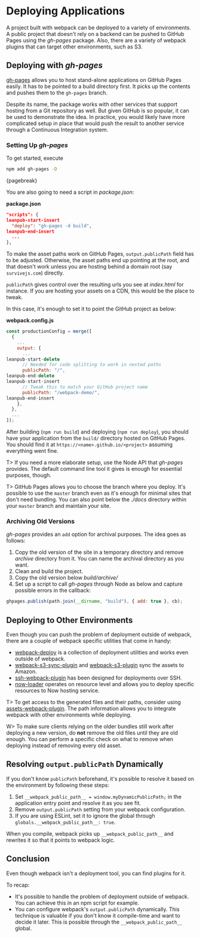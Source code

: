 # Deploying Applications

A project built with webpack can be deployed to a variety of environments. A public project that doesn't rely on a backend can be pushed to GitHub Pages using the _gh-pages_ package. Also, there are a variety of webpack plugins that can target other environments, such as S3.

## Deploying with _gh-pages_

[gh-pages](https://www.npmjs.com/package/gh-pages) allows you to host stand-alone applications on GitHub Pages easily. It has to be pointed to a build directory first. It picks up the contents and pushes them to the `gh-pages` branch.

Despite its name, the package works with other services that support hosting from a Git repository as well. But given GitHub is so popular, it can be used to demonstrate the idea. In practice, you would likely have more complicated setup in place that would push the result to another service through a Continuous Integration system.

### Setting Up _gh-pages_

To get started, execute

```bash
npm add gh-pages -D
```

{pagebreak}

You are also going to need a script in _package.json_:

**package.json**

```json
"scripts": {
leanpub-start-insert
  "deploy": "gh-pages -d build",
leanpub-end-insert
  ...
},
```

To make the asset paths work on GitHub Pages, `output.publicPath` field has to be adjusted. Otherwise, the asset paths end up pointing at the root, and that doesn't work unless you are hosting behind a domain root (say `survivejs.com`) directly.

`publicPath` gives control over the resulting urls you see at _index.html_ for instance. If you are hosting your assets on a CDN, this would be the place to tweak.

In this case, it's enough to set it to point the GitHub project as below:

**webpack.config.js**

```javascript
const productionConfig = merge([
  {
    ...
    output: {
      ...
leanpub-start-delete
      // Needed for code splitting to work in nested paths
      publicPath: "/",
leanpub-end-delete
leanpub-start-insert
      // Tweak this to match your GitHub project name
      publicPath: "/webpack-demo/",
leanpub-end-insert
    },
  },
  ...
]);
```

After building (`npm run build`) and deploying (`npm run deploy`), you should have your application from the `build/` directory hosted on GitHub Pages. You should find it at `https://<name>.github.io/<project>` assuming everything went fine.

T> If you need a more elaborate setup, use the Node API that _gh-pages_ provides. The default command line tool it gives is enough for essential purposes, though.

T> GitHub Pages allows you to choose the branch where you deploy. It's possible to use the `master` branch even as it's enough for minimal sites that don't need bundling. You can also point below the _./docs_ directory within your `master` branch and maintain your site.

### Archiving Old Versions

_gh-pages_ provides an `add` option for archival purposes. The idea goes as follows:

1. Copy the old version of the site in a temporary directory and remove _archive_ directory from it. You can name the archival directory as you want.
2. Clean and build the project.
3. Copy the old version below _build/archive/<version>_
4. Set up a script to call _gh-pages_ through Node as below and capture possible errors in the callback:

```javascript
ghpages.publish(path.join(__dirname, "build"), { add: true }, cb);
```

## Deploying to Other Environments

Even though you can push the problem of deployment outside of webpack, there are a couple of webpack specific utilities that come in handy:

- [webpack-deploy](https://www.npmjs.com/package/webpack-deploy) is a collection of deployment utilities and works even outside of webpack.
- [webpack-s3-sync-plugin](https://www.npmjs.com/package/webpack-s3-sync-plugin) and [webpack-s3-plugin](https://www.npmjs.com/package/webpack-s3-plugin) sync the assets to Amazon.
- [ssh-webpack-plugin](https://www.npmjs.com/package/ssh-webpack-plugin) has been designed for deployments over SSH.
- [now-loader](https://www.npmjs.com/package/now-loader) operates on resource level and allows you to deploy specific resources to Now hosting service.

T> To get access to the generated files and their paths, consider using [assets-webpack-plugin](https://www.npmjs.com/package/assets-webpack-plugin). The path information allows you to integrate webpack with other environments while deploying.

W> To make sure clients relying on the older bundles still work after deploying a new version, do **not** remove the old files until they are old enough. You can perform a specific check on what to remove when deploying instead of removing every old asset.

## Resolving `output.publicPath` Dynamically

If you don't know `publicPath` beforehand, it's possible to resolve it based on the environment by following these steps:

1. Set `__webpack_public_path__ = window.myDynamicPublicPath;` in the application entry point and resolve it as you see fit.
2. Remove `output.publicPath` setting from your webpack configuration.
3. If you are using ESLint, set it to ignore the global through `globals.__webpack_public_path__: true`.

When you compile, webpack picks up `__webpack_public_path__` and rewrites it so that it points to webpack logic.

## Conclusion

Even though webpack isn't a deployment tool, you can find plugins for it.

To recap:

- It's possible to handle the problem of deployment outside of webpack. You can achieve this in an npm script for example.
- You can configure webpack's `output.publicPath` dynamically. This technique is valuable if you don't know it compile-time and want to decide it later. This is possible through the `__webpack_public_path__` global.
